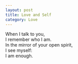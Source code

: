 ```yaml
---
layout: post
title: Love and Self
category: Love
---
```


When I talk to you,  
I remember who I am.  
In the mirror of your open spirit,  
I see myself:  
I am enough.